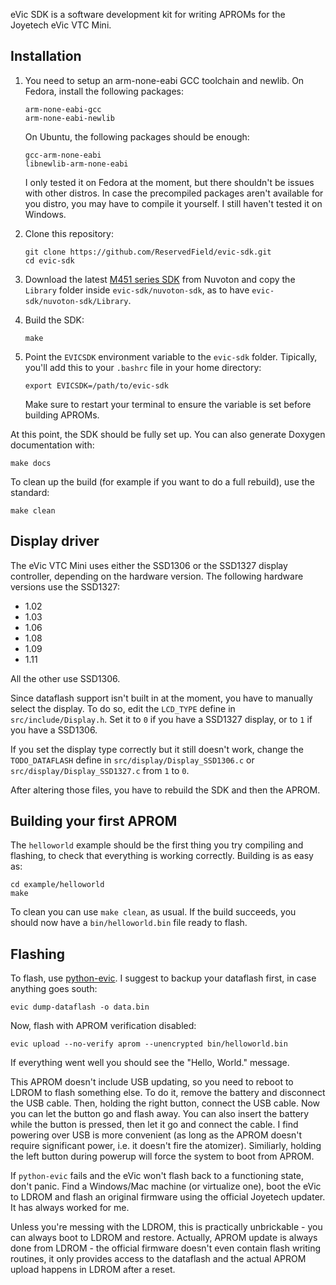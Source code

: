 eVic SDK is a software development kit for writing APROMs for the Joyetech eVic VTC Mini.

Installation
---------------

1. You need to setup an arm-none-eabi GCC toolchain and newlib.
   On Fedora, install the following packages:
   ```
   arm-none-eabi-gcc
   arm-none-eabi-newlib
   ```
   On Ubuntu, the following packages should be enough:
   ```
   gcc-arm-none-eabi
   libnewlib-arm-none-eabi
   ```
   I only tested it on Fedora at the moment, but there shouldn't
   be issues with other distros. In case the precompiled packages
   aren't available for you distro, you may have to compile it yourself.
   I still haven't tested it on Windows.

2. Clone this repository:
   ```
   git clone https://github.com/ReservedField/evic-sdk.git
   cd evic-sdk
   ```

3. Download the latest [M451 series SDK](http://www.nuvoton.com/hq/support/tool-and-software/software)
   from Nuvoton and copy the `Library` folder inside `evic-sdk/nuvoton-sdk`, as to have
   `evic-sdk/nuvoton-sdk/Library`.

4. Build the SDK:
   ```
   make
   ```

5. Point the `EVICSDK` environment variable to the `evic-sdk` folder. Tipically, you'll add
   this to your `.bashrc` file in your home directory:
   ```
   export EVICSDK=/path/to/evic-sdk
   ```
   Make sure to restart your terminal to ensure the variable is set before building APROMs.

At this point, the SDK should be fully set up. You can also generate Doxygen documentation with:
```
make docs
```
To clean up the build (for example if you want to do a full rebuild), use the standard:
```
make clean
```

Display driver
--------------

The eVic VTC Mini uses either the SSD1306 or the SSD1327 display controller, depending
on the hardware version. The following hardware versions use the SSD1327:
- 1.02
- 1.03
- 1.06
- 1.08
- 1.09
- 1.11

All the other use SSD1306.

Since dataflash support isn't built in at the moment, you have to manually select the display.
To do so, edit the `LCD_TYPE` define in `src/include/Display.h`. Set it to `0` if you have a
SSD1327 display, or to `1` if you have a SSD1306.

If you set the display type correctly but it still doesn't work, change the `TODO_DATAFLASH`
define in `src/display/Display_SSD1306.c` or `src/display/Display_SSD1327.c` from `1` to `0`.

After altering those files, you have to rebuild the SDK and then the APROM.

Building your first APROM
--------------------------

The `helloworld` example should be the first thing you try compiling and flashing,
to check that everything is working correctly.
Building is as easy as:
```
cd example/helloworld
make
```
To clean you can use `make clean`, as usual.
If the build succeeds, you should now have a `bin/helloworld.bin` file ready to flash.

Flashing
--------

To flash, use [python-evic](https://github.com/Ban3/python-evic). I suggest to backup your
dataflash first, in case anything goes south:
```
evic dump-dataflash -o data.bin
```
Now, flash with APROM verification disabled:
```
evic upload --no-verify aprom --unencrypted bin/helloworld.bin
```
If everything went well you should see the "Hello, World." message.

This APROM doesn't include USB updating, so you need to reboot to LDROM to flash something
else. To do it, remove the battery and disconnect the USB cable. Then, holding the right button,
connect the USB cable. Now you can let the button go and flash away. You can also insert the
battery while the button is pressed, then let it go and connect the cable. I find powering
over USB is more convenient (as long as the APROM doesn't require significant power, i.e.
it doesn't fire the atomizer). Similiarly, holding the left button during powerup will force
the system to boot from APROM.

If `python-evic` fails and the eVic won't flash back to a functioning state, don't panic.
Find a Windows/Mac machine (or virtualize one), boot the eVic to LDROM and flash an original
firmware using the official Joyetech updater. It has always worked for me.

Unless you're messing with the LDROM, this is practically unbrickable - you can always boot
to LDROM and restore. Actually, APROM update is always done from LDROM - the official firmware
doesn't even contain flash writing routines, it only provides access to the dataflash and the
actual APROM upload happens in LDROM after a reset.
